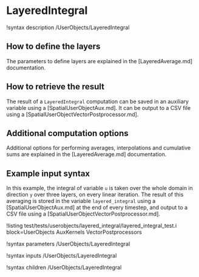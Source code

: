 # LayeredIntegral

!syntax description /UserObjects/LayeredIntegral

## How to define the layers

The parameters to define layers are explained in the [LayeredAverage.md] documentation.

## How to retrieve the result

The result of a `LayeredIntegral` computation can be saved in an auxiliary variable using a
[SpatialUserObjectAux.md]. It can be output to a CSV file using a [SpatialUserObjectVectorPostprocessor.md].

## Additional computation options

Additional options for performing averages, interpolations and cumulative sums are explained in the
[LayeredAverage.md] documentation.

## Example input syntax

In this example, the integral of variable `u` is taken over the whole domain in direction `y` over
three layers, on every linear iteration. The result of this averaging is stored in the variable
`layered_integral` using a [SpatialUserObjectAux.md] at the end of every timestep, and output to a
CSV file using a [SpatialUserObjectVectorPostprocessor.md].

!listing test/tests/userobjects/layered_integral/layered_integral_test.i block=UserObjects AuxKernels VectorPostprocessors

!syntax parameters /UserObjects/LayeredIntegral

!syntax inputs /UserObjects/LayeredIntegral

!syntax children /UserObjects/LayeredIntegral
